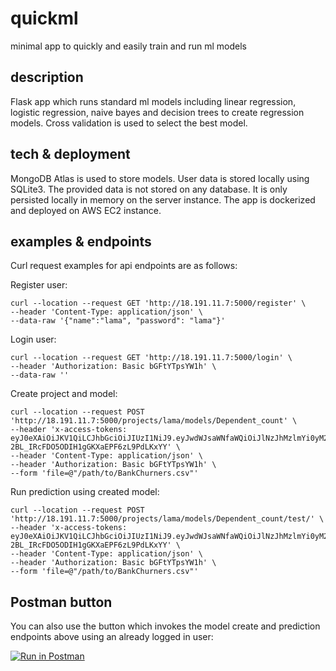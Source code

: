 # quickml
minimal app to quickly and easily train and run ml models
## description
Flask app which runs standard ml models including linear regression, logistic regression, naive bayes and decision trees to create regression models.
Cross validation is used to select the best model.

## tech & deployment
MongoDB Atlas is used to store models. User data is stored locally using SQLite3.
The provided data is not stored on any database. It is only persisted locally in memory on the server instance.
The app is dockerized and deployed on AWS EC2 instance.

## examples & endpoints
Curl request examples for api endpoints are as follows:

Register user:
```
curl --location --request GET 'http://18.191.11.7:5000/register' \
--header 'Content-Type: application/json' \
--data-raw '{"name":"lama", "password": "lama"}'
```

Login user:
```
curl --location --request GET 'http://18.191.11.7:5000/login' \
--header 'Authorization: Basic bGFtYTpsYW1h' \
--data-raw ''
```

Create project and model:
```
curl --location --request POST 'http://18.191.11.7:5000/projects/lama/models/Dependent_count' \
--header 'x-access-tokens: eyJ0eXAiOiJKV1QiLCJhbGciOiJIUzI1NiJ9.eyJwdWJsaWNfaWQiOiJlNzJhMzlmYi0yM2NjLTQ4M2QtYjA1Mi05NTY5YTkwNWMwYjEiLCJleHAiOjE2MTIzOTA3ODd9.4lZQ1X8-2BL_IRcFDO5ODIH1gGKXaEPF6zL9PdLKxYY' \
--header 'Content-Type: application/json' \
--header 'Authorization: Basic bGFtYTpsYW1h' \
--form 'file=@"/path/to/BankChurners.csv"'
```

Run prediction using created model:
```
curl --location --request POST 'http://18.191.11.7:5000/projects/lama/models/Dependent_count/test/' \
--header 'x-access-tokens: eyJ0eXAiOiJKV1QiLCJhbGciOiJIUzI1NiJ9.eyJwdWJsaWNfaWQiOiJlNzJhMzlmYi0yM2NjLTQ4M2QtYjA1Mi05NTY5YTkwNWMwYjEiLCJleHAiOjE2MTIzOTA3ODd9.4lZQ1X8-2BL_IRcFDO5ODIH1gGKXaEPF6zL9PdLKxYY' \
--header 'Content-Type: application/json' \
--header 'Authorization: Basic bGFtYTpsYW1h' \
--form 'file=@"/path/to/BankChurners.csv"'
```
## Postman button 
You can also use the button which invokes the model create and prediction endpoints above using an already logged in user:

[![Run in Postman](https://run.pstmn.io/button.svg)](https://app.getpostman.com/run-collection/af340f6e9202084237b9)
